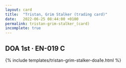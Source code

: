 ```yaml
---
layout: card
title:  "Tristan, Grim Stalker (trading card)"
date:   2022-06-25 08:44:00 +0100
permalink: tristan-grim-stalker_(card)
incomplete: true
---
```


## DOA 1st &middot; EN-019 C

{% include templates/tristan-grim-stalker-doa1e.html %}
